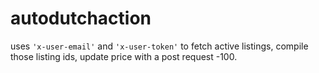# autodutchaction

uses `'x-user-email'` and `'x-user-token'` to fetch active listings, compile those listing ids, update price with a post request -100.
